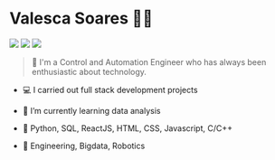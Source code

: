 # Valesca Soares :woman_technologist:

<!-- [![Linkedin](https://img.shields.io/badge/-LinkedIn-black?style=flat&logo=Linkedin&logoColor=white&link=https://www.linkedin.com/in/valesca-soares)](https://www.linkedin.com/in/valesca-soares/) 
[![Site](https://img.shields.io/badge/-Website-black?style=flat&logo=github&logoColor=white&link=https://valsoares.github.io/meusite)](https://valsoares.github.io/meusite)
[![Gmail Badge](https://img.shields.io/badge/-Email-black?style=flat&logo=Gmail&logoColor=white&link=mailto:valescasoares@gmail.com)](mailto:valescasoares@gmail.com)
-->

<a href="https://www.linkedin.com/in/valesca-soares/" target="_blank"><img src="https://img.shields.io/badge/-LinkedIn-black?style=flat&logo=Linkedin&logoColor=white"/></a>
<a href="https://valsoares.github.io/meusite" target="_blank"><img src="https://img.shields.io/badge/-Website-black?style=flat&logo=github&logoColor=white"/></a>
<a href="mailto:valescasoares@gmail.com" target="_blank"><img src="https://img.shields.io/badge/-Email-black?style=flat&logo=Gmail&logoColor=white"/></a>

> :electric_plug: I'm a Control and Automation Engineer who has always been enthusiastic about technology.

- :computer: I carried out full stack development projects

- :seedling: I’m currently learning data analysis

- :mechanical_arm: Python, SQL, ReactJS, HTML, CSS, Javascript, C/C++

- :black_heart: Engineering, Bigdata, Robotics

<!--
**valsoares/valsoares** is a ✨ _special_ ✨ repository because its `README.md` (this file) appears on your GitHub profile.

Here are some ideas to get you started:

- 🔭 I’m currently working on ...
- 🌱 I’m currently learning ...
- 👯 I’m looking to collaborate on ...
- 🤔 I’m looking for help with ...
- 💬 Ask me about ...
- 📫 How to reach me: ...
- 😄 Pronouns: ...
- ⚡ Fun fact: ...
-->
